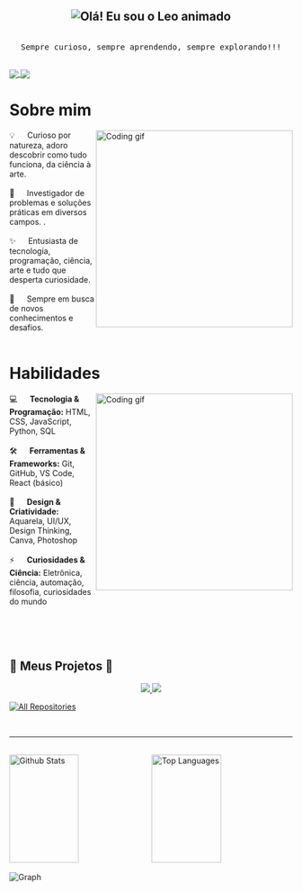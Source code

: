 <!--
<h2 align="center">
  Bem vindo ao meu perfil!
  <img src="https://media.giphy.com/media/hvRJCLFzcasrR4ia7z/giphy.gif" width="28">
</h2>
-->

<!--
<p align="center">
  <a href="https://github.com/laaauser"><img src="https://readme-typing-svg.herokuapp.com/?lines=Self%20Taught%20Programmer;Front%20End%20Developer;1.5%2B%20years%20of%20coding%20experience;Always%20learning%20new%20things&center=true&width=380&height=45"></a>
</p>

 -->


<!-- Intro  -->
<h2 align="center">
  <img src="https://readme-typing-svg.herokuapp.com?font=Fira+Code&pause=500&width=600&lines=Olá!+Eu+sou+o+Leo,+seja+bem+vindo+ao+meu+mundinho." alt="Olá! Eu sou o Leo animado" />
</h2>


<p align="center"> 
  <samp>
    <br>
   Sempre curioso, sempre aprendendo, sempre explorando!!!
    <br>
    <br>
  </samp>
</p>

<a href="https://github.com/Laaauser/Analise-de-Compras">
  <img align="center" src="https://github-readme-stats.vercel.app/api/pin/?username=Laaauser&repo=Analise-de-Compras" />
</a>
<a href="https://github.com/Laaauser/Analise-de-Compras">
  <img align="center" src="https://github-readme-stats.vercel.app/api/pin/?username=anuraghazra&repo=convoychat" />
</a>

<!-- sobre -->
 # Sobre mim
 
<p>
 <img align="right" width="350" src="/assets/programmer.gif" alt="Coding gif" />
  
 💡 &emsp; Curioso por natureza, adoro descobrir como tudo funciona, da ciência à arte.  <br/><br/>
 🔧 &emsp; Investigador de problemas e soluções práticas em diversos campos.  .<br/><br/>
 ✨ &emsp; Entusiasta de tecnologia, programação, ciência, arte e tudo que desperta curiosidade. <br/><br/>
 🚀 &emsp; Sempre em busca de novos conhecimentos e desafios.  <br/><br/>

</p>

# Habilidades
 
<p>
 <img align="right" width="350" src="/assets/programmer.gif" alt="Coding gif" />
  
 💻 &emsp; **Tecnologia & Programação:** HTML, CSS, JavaScript, Python, SQL <br/><br/>
 🛠️ &emsp; **Ferramentas & Frameworks:** Git, GitHub, VS Code, React (básico) <br/><br/>
 🎨 &emsp; **Design & Criatividade:** Aquarela, UI/UX, Design Thinking, Canva, Photoshop <br/><br/>
 ⚡ &emsp; **Curiosidades & Ciência:** Eletrônica, ciência, automação, filosofia, curiosidades do mundo <br/><br/>





</p>



<br/>
<br/>


## 🌟 Meus Projetos 🌟

<p align="center">
  <a href="https://github.com/Laaauser/FARMACIA">
    <img src="https://github-readme-stats.vercel.app/api/pin/ username=Laaauser&repo=FARMACIA&border_color=7F3FBF&bg_color=0D1117&title_color=C9D1D9&text_color=8B949E&icon_color=7F3FBF" />
  </a>

  <a href="https://github.com/Laaauser/Analise-de-Compras">
    <img src="https://github-readme-stats.vercel.app/api/pin/ 
      username=Laaauser&repo=Analise-de-Compras&border_color=7F3FBF&bg_color=0D1117&title_color=C9D1D9&text_color=8B949E&icon_color=7F3FBF" />
  </a>
</p>

<p align="left">
  <a href="https://github.com/laaauser?tab=repositories" target="_blank"><img alt="All Repositories" title="All Repositories" src="https://img.shields.io/badge/-All%20Repos-2962FF?style=for-the-badge&logo=koding&logoColor=white"/></a>
</p>

<br/>
<hr/>
<br/>


<a> 
    <a href="https://github.com/laaauser"><img alt="Github Stats" src="https://denvercoder1-github-readme-stats.vercel.app/api?username=laaauser&show_icons=true&count_private=true&theme=react&border_color=7F3FBF&bg_color=0D1117&title_color=F85D7F&icon_color=F8D866" height="192px" width="49.5%"/></a>
  <a href="https://github.com/alsiam"><img alt="Top Languages" src="https://denvercoder1-github-readme-stats.vercel.app/api/top-langs/?username=laaauser&langs_count=8&layout=compact&theme=react&border_color=7F3FBF&bg_color=0D1117&title_color=F85D7F&icon_color=F8D866" height="192px" width="49.5%"/></a>
  <br/>
</a>


![Graph](https://github-readme-activity-graph.vercel.app/graph?username=laaauser&custom_title=GitHub%20Activity%20Graph&bg_color=0D1117&color=7F3FBF&line=7F3FBF&point=7F3FBF&area_color=FFFFFF&title_color=FFFFFF&area=true)
